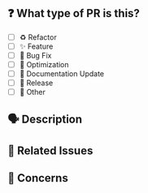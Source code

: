 ## ❓ What type of PR is this?

<!-- mark what type of change this pull request is -->

- [ ] ♻️ Refactor
- [ ] ✨ Feature
- [ ] 🐛 Bug Fix
- [ ] 👷 Optimization
- [ ] 📝 Documentation Update
- [ ] 🔖 Release
- [ ] 🚩 Other

## 🗣 Description

<!-- include a description about your pull request and changes, and why these changes need to be made -->

## 🔨 Related Issues

<!-- list any linked issues this pull request will close, or exclude if none -->

## 🤔 Concerns

<!-- list any particular concerns you have about this pull request that you want reviewers to directly address -->